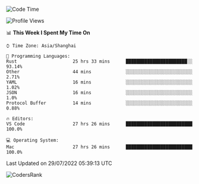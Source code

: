 <!--START_SECTION:waka-->
![Code Time](http://img.shields.io/badge/Code%20Time-1%2C552%20hrs%2054%20mins-blue)

![Profile Views](http://img.shields.io/badge/Profile%20Views-33-blue)

📊 **This Week I Spent My Time On** 

```text
⌚︎ Time Zone: Asia/Shanghai

💬 Programming Languages: 
Rust                     25 hrs 33 mins      ███████████████████████░░   93.14% 
Other                    44 mins             ░░░░░░░░░░░░░░░░░░░░░░░░░   2.71% 
YAML                     16 mins             ░░░░░░░░░░░░░░░░░░░░░░░░░   1.02% 
JSON                     16 mins             ░░░░░░░░░░░░░░░░░░░░░░░░░   1.0% 
Protocol Buffer          14 mins             ░░░░░░░░░░░░░░░░░░░░░░░░░   0.88%

🔥 Editors: 
VS Code                  27 hrs 26 mins      █████████████████████████   100.0%

💻 Operating System: 
Mac                      27 hrs 26 mins      █████████████████████████   100.0%

```


 Last Updated on 29/07/2022 05:39:13 UTC
<!--END_SECTION:waka-->

![CodersRank](https://cr-skills-chart-widget.azurewebsites.net/api/api?username=BugenZhao&padding=16&tooltip=true&branding=false&sort-by-score=true&skills=Rust%2C%20Swift%2C%20C%2C%20TypeScript%2C%20Java%2C%20Go%2C%20Dart%2C%20C%2B%2B%2C%20Python%2C%20Assembly%2C%20Shell%2C%20Kotlin)
